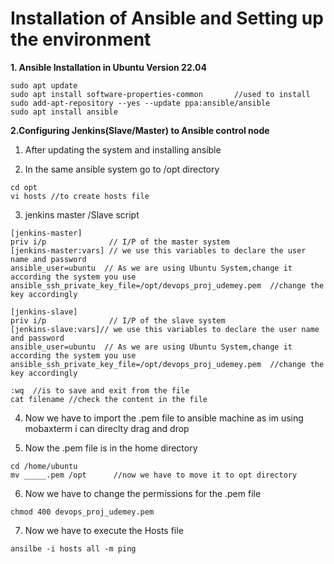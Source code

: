 # Installation of Ansible and Setting up the environment

**1. Ansible Installation in Ubuntu Version 22.04**
```
sudo apt update
sudo apt install software-properties-common       //used to install
sudo add-apt-repository --yes --update ppa:ansible/ansible
sudo apt install ansible
```
**2.Configuring Jenkins(Slave/Master) to Ansible control node**

1. After updating the system and installing ansible
   
2. In the same  ansible system go to /opt directory
```
cd opt
vi hosts //to create hosts file
```
3. jenkins master /Slave script
```
[jenkins-master]
priv i/p              // I/P of the master system
[jenkins-master:vars] // we use this variables to declare the user name and password
ansible_user=ubuntu  // As we are using Ubuntu System,change it according the system you use
ansible_ssh_private_key_file=/opt/devops_proj_udemey.pem  //change the key accordingly

[jenkins-slave]
priv i/p              // I/P of the slave system
[jenkins-slave:vars]// we use this variables to declare the user name and password
ansible_user=ubuntu  // As we are using Ubuntu System,change it according the system you use
ansible_ssh_private_key_file=/opt/devops_proj_udemey.pem  //change the key accordingly

:wq  //is to save and exit from the file
cat filename //check the content in the file
```

4. Now we have to import the .pem file to ansible machine as im using mobaxterm i can direclty drag and drop

5. Now the .pem file is in the home directory 
```
cd /home/ubuntu
mv _____.pem /opt      //now we have to move it to opt directory
```

6. Now we have to change the permissions for the .pem file
```
chmod 400 devops_proj_udemey.pem
```

7. Now we have to execute the Hosts file
```
ansilbe -i hosts all -m ping

```


